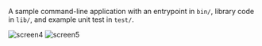 A sample command-line application with an entrypoint in `bin/`, library code
in `lib/`, and example unit test in `test/`.





 
![screen4](https://github.com/user-attachments/assets/8f3e8b4f-597d-4783-86e3-fed8581d653e)
![screen5](https://github.com/user-attachments/assets/3a523585-89e1-4c8b-b98a-93e657a0df46)

